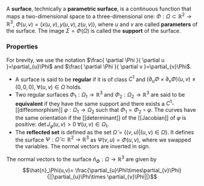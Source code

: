 A **surface**, technically a **parametric surface**, is a continuous function that maps a two-dimensional space to a three-dimensional one: $\Phi : \Omega\subset \mathbb{R}^{2} → \mathbb{R}^{3}$, $\Phi(u,v)=(x(u,v),y(u,v),z(u,v))$, where $u$ and $v$ are called **parameters** of the surface. The image $\Sigma=\Phi(\Omega)$ is called the **support** of the surface.
### Properties
For brevity, we use the notation $\frac{ \partial \Phi }{ \partial u }=\partial_{u}\Phi$ and $\frac{ \partial \Phi }{ \partial v }=\partial_{v}\Phi$.
- A surface is said to be **regular** if it is of class $C^1$ and $(\partial_{u}\Phi\times \partial_{v}\Phi)(u,v)\neq(0,0,0),\;\forall(u,v)\in\Omega$ holds.
- Two regular surfaces $\Phi_1:\Omega_1\rightarrow\mathbb{R}^3$ and $\Phi_2:\Omega_2\rightarrow\mathbb{R}^3$ are said to be **equivalent** if they have the same support and there exists a $C^1$-[[diffeomorphism]] $\varphi:\Omega_1\rightarrow \Omega_2$ such that $\Phi_1=\Phi_2\circ\varphi$. The curves have the same orientation if the [[determinant]] of the [[Jacobian]] of $\varphi$ is positive: $\det J_\varphi(u,v)>0\;\forall (u,v)\in \Omega_1$.
- The **reflected set** is defined as the set $\tilde{\Omega}=\{(v,u)|(u,v)\in\Omega\}$. It defines the surface $\Psi:\tilde{\Omega}\subset \mathbb{R}^{2}\rightarrow \mathbb{R}^{3}$ as $\Psi(v,u)=\Phi(u,v)$, where we swapped the variables. The normal vectors are inverted in sign.

The normal vectors to the surface $\hat{n}_\Phi:\Omega\rightarrow \mathbb{R}^3$ are given by
$$\hat{n}_\Phi(u,v)= \frac{\partial_{u}\Phi\times\partial_{v}\Phi}{||\partial_{u}\Phi\times \partial_{v}\Phi||}$$
